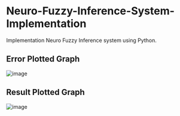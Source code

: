 # Neuro-Fuzzy-Inference-System-Implementation
Implementation Neuro Fuzzy Inference system using Python.

## Error Plotted Graph<br/>

![image](https://user-images.githubusercontent.com/67852393/166159285-ddebd87c-de09-4e52-8125-82cde90b1058.png)

## Result Plotted Graph<br/>

![image](https://user-images.githubusercontent.com/67852393/166159279-6379b337-14fb-43ac-82ff-07a93f8d4be7.png)








